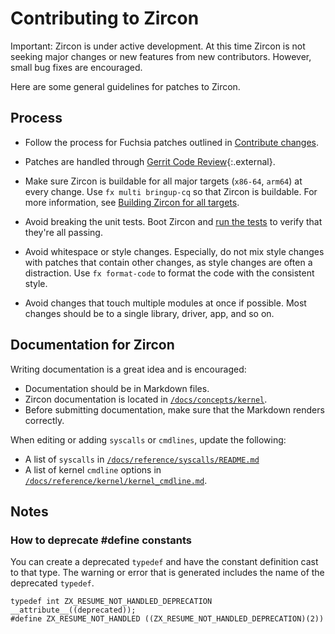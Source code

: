 # Contributing to Zircon

Important: Zircon is under active development. At this time Zircon is
not seeking major changes or new features from new contributors.
However, small bug fixes are encouraged.

Here are some general guidelines for patches to Zircon.

## Process

*   Follow the process for Fuchsia patches outlined in
    [Contribute changes][contribute-changes].

*   Patches are handled through
    [Gerrit Code Review][gerrir-code-review]{:.external}.

*   Make sure Zircon is buildable for all major targets (`x86-64`, `arm64`)
    at every change. Use `fx multi bringup-cq` so that Zircon is buildable.
    For more information,  see
    [Building Zircon for all targets][build-zircon-for-all].

*   Avoid breaking the unit tests. Boot Zircon and
    [run the tests][run-the-tests] to verify that they're all passing.

*   Avoid whitespace or style changes. Especially, do not mix style changes
    with patches that contain other changes, as style changes are often
    a distraction. Use `fx format-code` to format the code with the
    consistent style.

*   Avoid changes that touch multiple modules at once if possible. Most changes
    should be to a single library, driver, app, and so on.

## Documentation for Zircon

Writing documentation is a great idea and is encouraged:

*   Documentation should be in Markdown files.
*   Zircon documentation is located in
    [`/docs/concepts/kernel`][googlesource-docs].
*   Before submitting documentation, make sure that the Markdown renders
    correctly.

When editing or adding `syscalls` or `cmdlines`, update the following:

*   A list of `syscalls` in [`/docs/reference/syscalls/README.md`][syscall-doc]
*   A list of kernel `cmdline` options in
    [`/docs/reference/kernel/kernel_cmdline.md`][cmdline-doc].

## Notes

### How to deprecate #define constants

You can create a deprecated `typedef` and have the constant definition
cast to that type.  The warning or error that is generated includes the name
of the deprecated `typedef`.

```none {:.devsite-disable-click-to-copy}
typedef int ZX_RESUME_NOT_HANDLED_DEPRECATION __attribute__((deprecated));
#define ZX_RESUME_NOT_HANDLED ((ZX_RESUME_NOT_HANDLED_DEPRECATION)(2))
```

<!-- Reference links -->

[contribute-changes]: /docs/development/source_code/contribute_changes.md
[gerrir-code-review]: https://fuchsia-review.googlesource.com/#/q/project:zircon
[build-zircon-for-all]: /docs/development/kernel/getting_started.md#building_zircon_for_all_targets
[run-the-tests]: /docs/development/testing/testing.md
[googlesource-docs]: /docs/concepts/kernel
[syscall-doc]: /docs/reference/syscalls/README.md
[cmdline-doc]: /docs/reference/kernel/kernel_cmdline.md
